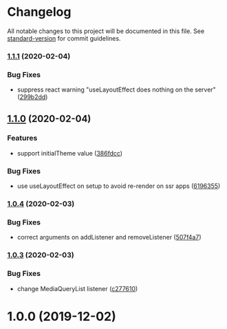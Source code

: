 # Changelog

All notable changes to this project will be documented in this file. See [standard-version](https://github.com/conventional-changelog/standard-version) for commit guidelines.

### [1.1.1](https://github.com/zebateira/react-use-system-theme/compare/v1.1.0...v1.1.1) (2020-02-04)


### Bug Fixes

* suppress react warning "useLayoutEffect does nothing on the server" ([299b2dd](https://github.com/zebateira/react-use-system-theme/commit/299b2dd6f9dfd46d9bc8fbeadd9b91848ea4a98d))

## [1.1.0](https://github.com/zebateira/react-use-system-theme/compare/v1.0.4...v1.1.0) (2020-02-04)


### Features

* support initialTheme value ([386fdcc](https://github.com/zebateira/react-use-system-theme/commit/386fdcce991558d0937a38670b8082910692dad6))


### Bug Fixes

* use useLayoutEffect on setup to avoid re-render on ssr apps ([6196355](https://github.com/zebateira/react-use-system-theme/commit/6196355e7216ea7e0bb0e0be8f9d91f821c9e612))

### [1.0.4](https://github.com/zebateira/react-use-system-theme/compare/v1.0.3...v1.0.4) (2020-02-03)


### Bug Fixes

* correct arguments on addListener and removeListener ([507f4a7](https://github.com/zebateira/react-use-system-theme/commit/507f4a741ee90665b5e2abc081a303c7447120a0))

### [1.0.3](https://github.com/zebateira/react-use-system-theme/compare/v1.0.2...v1.0.3) (2020-02-03)


### Bug Fixes

* change MediaQueryList listener ([c277610](https://github.com/zebateira/react-use-system-theme/commit/c27761096e9059092a2632584f7ec1ebb82ef387))

<a name="1.0.0"></a>
# 1.0.0 (2019-12-02)
